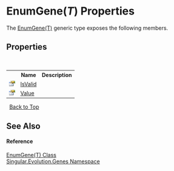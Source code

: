 # EnumGene(*T*) Properties
 

The <a href="4fecc7be-9552-30ff-5645-a76762f44273">EnumGene(T)</a> generic type exposes the following members.


## Properties
&nbsp;<table><tr><th></th><th>Name</th><th>Description</th></tr><tr><td>![Public property](media/pubproperty.gif "Public property")</td><td><a href="c75c5ee8-6f55-0ed2-0d63-1f6ac0977d8d">IsValid</a></td><td /></tr><tr><td>![Public property](media/pubproperty.gif "Public property")</td><td><a href="e6a136d5-071f-c7a5-1b5a-b48e959464a1">Value</a></td><td /></tr></table>&nbsp;
<a href="#enumgene(*t*)-properties">Back to Top</a>

## See Also


#### Reference
<a href="4fecc7be-9552-30ff-5645-a76762f44273">EnumGene(T) Class</a><br /><a href="c9a39aef-d3b0-be3b-cda0-1d7eb5bdd4e1">Singular.Evolution.Genes Namespace</a><br />